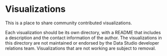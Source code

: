 # Visualizations

This is a place to share community contributed visualizations.


Each visualization should be its own directory, with a README that includes a
description and the contact information of the author. The visualizations in this
directory are not maintained or endorsed by the Data Studio developer relations
team. Visualizations that are not working are subject to removal.

